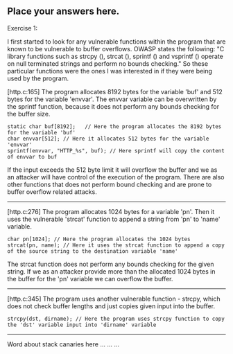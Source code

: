 ## Place your answers here.

Exercise 1:

I first started to look for any vulnerable functions within the program that are known to be vulnerable to buffer overflows. OWASP states the following: "C library functions such as strcpy (), strcat (), sprintf () and vsprintf () operate on null terminated strings and perform no bounds checking." So these particular functions were the ones I was interested in if they were being used by the program.

[http.c:165] 
The program allocates 8192 bytes for the variable 'buf' and 512 bytes for the variable 'envvar'. The envvar variable can be overwritten by the sprintf function, because it does not perform any bounds checking for the buffer size.

    static char buf[8192];   // Here the program allocates the 8192 bytes for the variable 'buf'
    char envvar[512]; // Here it allocates 512 bytes for the variable 'envvar'
    sprintf(envvar, "HTTP_%s", buf); // Here sprintf will copy the content of envvar to buf

If the input exceeds the 512 byte limit it will overflow the buffer and we as an attacker will have control of the execution of the program. There are also other functions that does not perform bound checking and are prone to buffer overflow related attacks. 

------

[http.c:276]
The program allocates 1024 bytes for a variable 'pn'. Then it uses the vulnerable 'strcat' function to append a string from 'pn' to 'name' variable.

	char pn[1024]; // Here the program allocates the 1024 bytes
	strcat(pn, name); // Here it uses the strcat function to append a copy of the source string to the destination variable 'name'

The strcat function does not perform any bounds checking for the given string. If we as an attacker provide more than the allocated 1024 bytes in the buffer for the 'pn' variable we can overflow the buffer.

------

[http.c:345]
The program uses another vulnerable function - strcpy, which does not check buffer lengths and just copies given input into the buffer.

    strcpy(dst, dirname); // Here the program uses strcpy function to copy the 'dst' variable input into 'dirname' variable

------

Word about stack canaries here 
...
...
...
